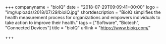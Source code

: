 +++
companyname = "bioIQ"
date = "2018-07-29T09:09:41+00:00"
logo = "img/uploads/2018/07/29/bioIQ.jpg"
shortdescription = "BioIQ simplifies the health measurement process for organizations and empowers individuals to take action to improve their health."
tags = ["Software", "Biotech", "Connected Devices"]
title = "bioIQ"
urllink = "https://www.bioiq.com/"

+++
